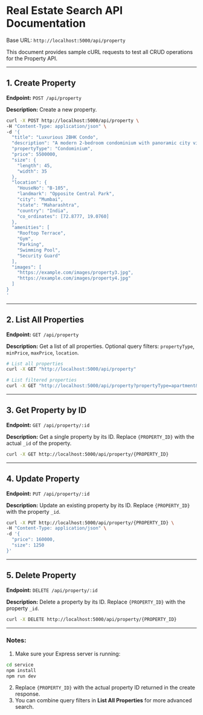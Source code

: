 # Real Estate Search API Documentation

Base URL: `http://localhost:5000/api/property`

This document provides sample cURL requests to test all CRUD operations for the Property API.

---

## 1. Create Property

**Endpoint:** `POST /api/property`

**Description:** Create a new property.

```bash
curl -X POST http://localhost:5000/api/property \
-H "Content-Type: application/json" \
-d '{
  "title": "Luxurious 2BHK Condo",
  "description": "A modern 2-bedroom condominium with panoramic city views, premium interiors, and top-notch facilities.",
  "propertyType": "Condominium",
  "price": 5500000,
  "size": {
    "length": 45,
    "width": 35
  },
  "location": {
    "HouseNo": "B-105",
    "landmark": "Opposite Central Park",
    "city": "Mumbai",
    "state": "Maharashtra",
    "country": "India",
    "co_ordinates": [72.8777, 19.0760]
  },
  "amenities": [
    "Rooftop Terrace",
    "Gym",
    "Parking",
    "Swimming Pool",
    "Security Guard"
  ],
  "images": [
    "https://example.com/images/property3.jpg",
    "https://example.com/images/property4.jpg"
  ]
}
'
```

---

## 2. List All Properties

**Endpoint:** `GET /api/property`

**Description:** Get a list of all properties. Optional query filters: `propertyType`, `minPrice`, `maxPrice`, `location`.

```bash
# List all properties
curl -X GET "http://localhost:5000/api/property"

# List filtered properties
curl -X GET "http://localhost:5000/api/property?propertyType=apartment&minPrice=50000&location=New York"
```

---

## 3. Get Property by ID

**Endpoint:** `GET /api/property/:id`

**Description:** Get a single property by its ID. Replace `{PROPERTY_ID}` with the actual `_id` of the property.

```bash
curl -X GET http://localhost:5000/api/property/{PROPERTY_ID}
```

---

## 4. Update Property

**Endpoint:** `PUT /api/property/:id`

**Description:** Update an existing property by its ID. Replace `{PROPERTY_ID}` with the property `_id`.

```bash
curl -X PUT http://localhost:5000/api/property/{PROPERTY_ID} \
-H "Content-Type: application/json" \
-d '{
  "price": 160000,
  "size": 1250
}'
```

---

## 5. Delete Property

**Endpoint:** `DELETE /api/property/:id`

**Description:** Delete a property by its ID. Replace `{PROPERTY_ID}` with the property `_id`.

```bash
curl -X DELETE http://localhost:5000/api/property/{PROPERTY_ID}
```

---

### Notes:

1. Make sure your Express server is running:

```bash
cd service
npm install
npm run dev
```

2. Replace `{PROPERTY_ID}` with the actual property ID returned in the create response.
3. You can combine query filters in **List All Properties** for more advanced search.
